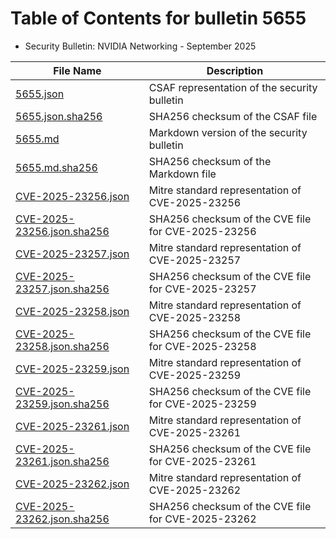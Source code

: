 # Table of Contents for bulletin 5655

 - Security Bulletin: NVIDIA Networking - September 2025

| File Name | Description |
|-----------|-------------|
| [5655.json](5655.json) | CSAF representation of the security bulletin |
| [5655.json.sha256](5655.json.sha256) | SHA256 checksum of the CSAF file |
| [5655.md](5655.md) | Markdown version of the security bulletin |
| [5655.md.sha256](5655.md.sha256) | SHA256 checksum of the Markdown file |
| [CVE-2025-23256.json](CVE-2025-23256.json) | Mitre standard representation of CVE-2025-23256 |
| [CVE-2025-23256.json.sha256](CVE-2025-23256.json.sha256) | SHA256 checksum of the CVE file for CVE-2025-23256 |
| [CVE-2025-23257.json](CVE-2025-23257.json) | Mitre standard representation of CVE-2025-23257 |
| [CVE-2025-23257.json.sha256](CVE-2025-23257.json.sha256) | SHA256 checksum of the CVE file for CVE-2025-23257 |
| [CVE-2025-23258.json](CVE-2025-23258.json) | Mitre standard representation of CVE-2025-23258 |
| [CVE-2025-23258.json.sha256](CVE-2025-23258.json.sha256) | SHA256 checksum of the CVE file for CVE-2025-23258 |
| [CVE-2025-23259.json](CVE-2025-23259.json) | Mitre standard representation of CVE-2025-23259 |
| [CVE-2025-23259.json.sha256](CVE-2025-23259.json.sha256) | SHA256 checksum of the CVE file for CVE-2025-23259 |
| [CVE-2025-23261.json](CVE-2025-23261.json) | Mitre standard representation of CVE-2025-23261 |
| [CVE-2025-23261.json.sha256](CVE-2025-23261.json.sha256) | SHA256 checksum of the CVE file for CVE-2025-23261 |
| [CVE-2025-23262.json](CVE-2025-23262.json) | Mitre standard representation of CVE-2025-23262 |
| [CVE-2025-23262.json.sha256](CVE-2025-23262.json.sha256) | SHA256 checksum of the CVE file for CVE-2025-23262 |
